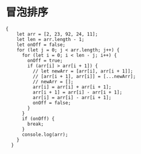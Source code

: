# 冒泡排序
	{
	    let arr = [2, 23, 92, 24, 11];
	    let len = arr.length - 1;
	    let onOff = false;
	    for (let j = 0; j < arr.length; j++) {
	      for (let i = 0; i < len - j; i++) {
	        onOff = true;
	        if (arr[i] > arr[i + 1]) {
	          // let newArr = [arr[i], arr[i + 1]];
	          // [arr[i + 1], arr[i]] = [...newArr];
	          // newArr = [];
	          arr[i] = arr[i] + arr[i + 1];
	          arr[i + 1] = arr[i] - arr[i + 1];
	          arr[i] = arr[i] - arr[i + 1];
	          onOff = false;
	        }
	      }
	      if (onOff) {
	        break;
	      }
	      console.log(arr);
	    }
	  }